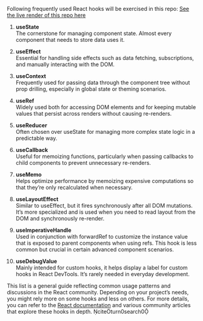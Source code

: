 Following frequently used React hooks will be exercised in this repo:
[See the live render of this repo here](https://gibil-dubsar.github.io/react-playground/)
1. **useState**  
   The cornerstone for managing component state. Almost every component that needs to store data uses it.

2. **useEffect**  
   Essential for handling side effects such as data fetching, subscriptions, and manually interacting with the DOM.

3. **useContext**  
   Frequently used for passing data through the component tree without prop drilling, especially in global state or theming scenarios.

4. **useRef**  
   Widely used both for accessing DOM elements and for keeping mutable values that persist across renders without causing re-renders.

5. **useReducer**  
   Often chosen over useState for managing more complex state logic in a predictable way.

6. **useCallback**  
   Useful for memoizing functions, particularly when passing callbacks to child components to prevent unnecessary re-renders.

7. **useMemo**  
   Helps optimize performance by memoizing expensive computations so that they’re only recalculated when necessary.

8. **useLayoutEffect**  
   Similar to useEffect, but it fires synchronously after all DOM mutations. It’s more specialized and is used when you need to read layout from the DOM and synchronously re-render.

9. **useImperativeHandle**  
   Used in conjunction with forwardRef to customize the instance value that is exposed to parent components when using refs. This hook is less common but crucial in certain advanced component scenarios.

10. **useDebugValue**  
    Mainly intended for custom hooks, it helps display a label for custom hooks in React DevTools. It’s rarely needed in everyday development.

This list is a general guide reflecting common usage patterns and discussions in the React community. Depending on your project’s needs, you might rely more on some hooks and less on others. For more details, you can refer to the [React documentation](https://reactjs.org/docs/hooks-overview.html) and various community articles that explore these hooks in depth. citeturn0search0